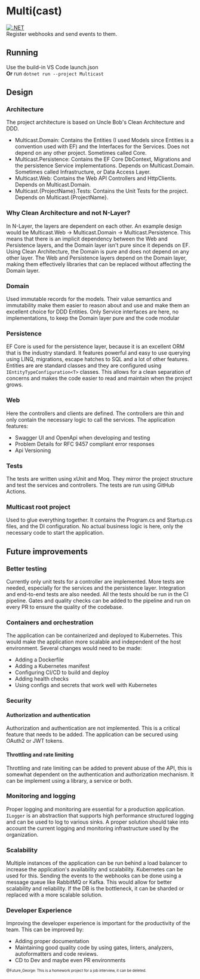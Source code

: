 # Multi(cast)

[![.NET](https://github.com/GeorgePetri/Multicast/actions/workflows/dotnet.yml/badge.svg)](https://github.com/GeorgePetri/Multicast/actions/workflows/dotnet.yml)  
Register webhooks and send events to them.

## Running

Use the build-in VS Code launch.json  
**Or** run `dotnet run --project Multicast`

## Design

### Architecture

The project architecture is based on Uncle Bob's Clean Architecture and DDD.

- Multicast.Domain: Contains the Entities (I used Models since Entities is a convention used with EF) and the Interfaces for the Services. Does not depend on any other project. Sometimes called Core.
- Multicast.Persistence: Contains the EF Core DbContext, Migrations and the persistence Service implementations. Depends on Multicast.Domain. Sometimes called Infrastructure, or Data Access Layer.
- Multicast.Web: Contains the Web API Controllers and HttpClients. Depends on Multicast.Domain.
- Multicast.{ProjectName}.Tests: Contains the Unit Tests for the project. Depends on Multicast.{ProjectName}.

### Why Clean Architecture and not N-Layer?

In N-Layer, the layers are dependent on each other. An example design would be Multicast.Web -> Multicast.Domain -> Multicast.Persistence.
This means that there is an implicit dependency between the Web and Persistence layers, and the Domain layer isn't pure since it depends on EF.
Using Clean Architecture, the Domain is pure and does not depend on any other layer. The Web and Persistence layers depend on the Domain layer, making them effectively libraries that can be replaced without affecting the Domain layer.

### Domain

Used immutable records for the models. Their value semantics and immutability make them easier to reason about and use and make them an excellent choice for DDD Entities.
Only Service interfaces are here, no implementations, to keep the Domain layer pure and the code modular

### Persistence

EF Core is used for the persistence layer, because it is an excellent ORM that is the industry standard. It features powerful and easy to use querying using LINQ, migrations, escape hatches to SQL and a lot of other features.
Entities are are standard classes and they are configured using `IEntityTypeConfiguration<T>` classes. This allows for a clean separation of concerns and makes the code easier to read and maintain when the project grows.

### Web

Here the controllers and clients are defined. The controllers are thin and only contain the necessary logic to call the services.
The application features:

- Swagger UI and OpenApi when developing and testing
- Problem Details for RFC 9457 compliant error responses
- Api Versioning

### Tests

The tests are written using xUnit and Moq. They mirror the project structure and test the services and controllers. The tests are run using GitHub Actions.

### Multicast root project

Used to glue everything together. It contains the Program.cs and Startup.cs files, and the DI configuration.
No actual business logic is here, only the necessary code to start the application.

## Future improvements

### Better testing

Currently only unit tests for a controller are implemented. More tests are needed, especially for the services and the persistence layer.
Integration and end-to-end tests are also needed.
All the tests should be run in the CI pipeline.
Gates and quality checks can be added to the pipeline and run on every PR to ensure the quality of the codebase.

### Containers and orchestration

The application can be containerized and deployed to Kubernetes. This would make the application more scalable and independent of the host environment.
Several changes would need to be made:

- Adding a Dockerfile
- Adding a Kubernetes manifest
- Configuring CI/CD to build and deploy
- Adding health checks
- Using configs and secrets that work well with Kubernetes

### Security

#### Authorization and authentication

Authorization and authentication are not implemented. This is a critical feature that needs to be added.
The application can be secured using OAuth2 or JWT tokens.

#### Throttling and rate limiting

Throttling and rate limiting can be added to prevent abuse of the API, this is somewhat dependent on the authentication and authorization mechanism.
It can be implement using a library, a service or both.

### Monitoring and logging

Proper logging and monitoring are essential for a production application.
`ILogger` is an abstraction that supports high performance structured logging and can be used to log to various sinks.
A proper solution should take into account the current logging and monitoring infrastructure used by the organization.

### Scalability

Multiple instances of the application can be run behind a load balancer to increase the application's availability and scalability. Kubernetes can be used for this.
Sending the events to the webhooks can be done using a message queue like RabbitMQ or Kafka. This would allow for better scalability and reliability.
If the DB is the bottleneck, it can be sharded or replaced with a more scalable solution.

### Developer Experience

Improving the developer experience is important for the productivity of the team.
This can be improved by:

- Adding proper documentation
- Maintaining good quality code by using gates, linters, analyzers, autoformatters and code reviews.
- CD to Dev and maybe even PR environments

<sub><sup>@Future_George: This is a homework project for a job interview, it can be deleted.<sup><sub>
